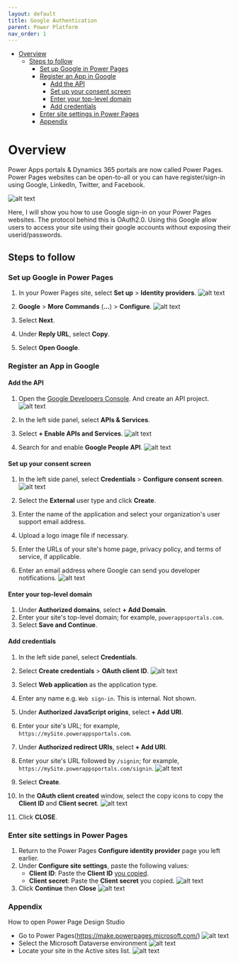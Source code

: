 ```yaml
---
layout: default
title: Google Authentication
parent: Power Platform
nav_order: 1
---
```


- [Overview](#overview)
  - [Steps to follow](#steps-to-follow)
    - [Set up Google in Power Pages](#set-up-google-in-power-pages)
    - [Register an App in Google](#register-an-app-in-google)
      - [Add the API](#add-the-api)
      - [Set up your consent screen](#set-up-your-consent-screen)
      - [Enter your top-level domain](#enter-your-top-level-domain)
      - [Add credentials](#add-credentials)
    - [Enter site settings in Power Pages](#enter-site-settings-in-power-pages)
    - [Appendix](#appendix)

# Overview

Power Apps portals & Dynamics 365 portals are now called Power Pages. Power Pages websites can be open-to-all or you can have register/sign-in using Google, LinkedIn, Twitter, and Facebook.

![alt text](image-40.png)

Here, I will show you how to use Google sign-in on your Power Pages websites. The protocol behind this is OAuth2.0. Using this Google allow users to access your site using their google accounts without exposing their userid/passwords.

## Steps to follow

### Set up Google in Power Pages

1.  In your Power Pages site, select **Set up** > **Identity providers**.
![alt text](image-17.png)
2.  **Google** > **More Commands** (**…**) > **Configure**.
![alt text](image-43.png)

3.  Select **Next**.
4.  Under **Reply URL**, select **Copy**.
5.  Select **Open Google**.

### Register an App in Google

#### Add the API
1.  Open the [Google Developers Console](https://console.developers.google.com/). And create an API project.
![alt text](image-41.png)

2.  In the left side panel, select **APIs & Services**.
3.  Select **\+ Enable APIs and Services**.
![alt text](image-42.png)

4.  Search for and enable **Google People API**.
![alt text](image-21.png)

#### Set up your consent screen
1.  In the left side panel, select **Credentials** > **Configure consent screen**.
![alt text](image-23.png)

2.  Select the **External** user type and click **Create**.
3.  Enter the name of the application and select your organization's user support email address.
4.  Upload a logo image file if necessary.
5.  Enter the URLs of your site's home page, privacy policy, and terms of service, if applicable.
6.  Enter an email address where Google can send you developer notifications.
![alt text](image-27.png)

#### Enter your top-level domain
1.  Under **Authorized domains**, select **\+ Add Domain**.
2.  Enter your site's top-level domain; for example, `powerappsportals.com`.
3.  Select **Save and Continue**.

#### Add credentials
1.  In the left side panel, select **Credentials**.
2.  Select **Create credentials** > **OAuth client ID**.
![alt text](image-28.png)

3.  Select **Web application** as the application type.
4.  Enter any name e.g. `Web sign-in`. This is internal. Not shown.
5.  Under **Authorized JavaScript origins**, select **\+ Add URI**.
6.  Enter your site's URL; for example, `https://mySite.powerappsportals.com`.
7.  Under **Authorized redirect URIs**, select **\+ Add URI**.
8.  Enter your site's URL followed by `/signin`; for example, `https://mySite.powerappsportals.com/signin`.
![alt text](image-18.png)

9.  Select **Create**.
10.  In the **OAuth client created** window, select the copy icons to copy the **Client ID** and **Client secret**.
![alt text](image-30.png)

11.   Click **CLOSE**.


### Enter site settings in Power Pages

1.  Return to the Power Pages **Configure identity provider** page you left earlier.
2.  Under **Configure site settings**, paste the following values:
    *   **Client ID​**: Paste the **Client ID** [you copied](#add-credentials).
    *   **Client secret**: Paste the **Client secret** you copied.
![alt text](image-32.png)
3. Click **Continue** then **Close**
![alt text](image-33.png)

### Appendix

How to open Power Page Design Studio

- Go to Power Pages(https://make.powerpages.microsoft.com/)
![alt text](image-37.png)
- Select the Microsoft Dataverse environment
![alt text](image-38.png)
- Locate your site in the Active sites list.
![alt text](image-39.png)


